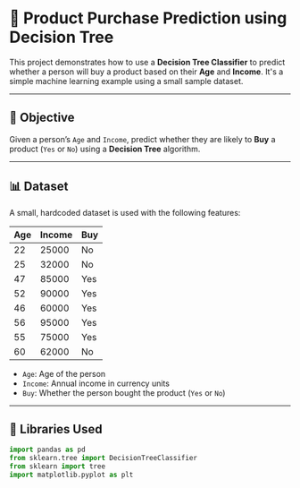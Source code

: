 # 🛒 Product Purchase Prediction using Decision Tree

This project demonstrates how to use a **Decision Tree Classifier** to predict whether a person will buy a product based on their **Age** and **Income**. It's a simple machine learning example using a small sample dataset.

---

## 🎯 Objective

Given a person’s `Age` and `Income`, predict whether they are likely to **Buy** a product (`Yes` or `No`) using a **Decision Tree** algorithm.

---

## 📊 Dataset

A small, hardcoded dataset is used with the following features:

| Age | Income | Buy |
|-----|--------|-----|
| 22  | 25000  | No  |
| 25  | 32000  | No  |
| 47  | 85000  | Yes |
| 52  | 90000  | Yes |
| 46  | 60000  | Yes |
| 56  | 95000  | Yes |
| 55  | 75000  | Yes |
| 60  | 62000  | No  |

- `Age`: Age of the person
- `Income`: Annual income in currency units
- `Buy`: Whether the person bought the product (`Yes` or `No`)

---

## 🧰 Libraries Used

```python
import pandas as pd
from sklearn.tree import DecisionTreeClassifier
from sklearn import tree
import matplotlib.pyplot as plt
